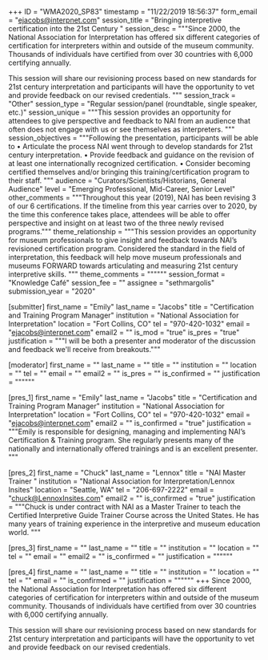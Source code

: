 +++
ID = "WMA2020_SP83"
timestamp = "11/22/2019 18:56:37"
form_email = "ejacobs@interpnet.com"
session_title = "Bringing interpretive certification into the 21st Century "
session_desc = """Since 2000, the National Association for Interpretation has offered six different categories of certification for interpreters within and outside of the museum community. Thousands of individuals have certified from over 30 countries with 6,000 certifying annually.

This session will share our revisioning process based on new standards for 21st century interpretation and participants will have the opportunity to vet and provide feedback on our revised credentials.
"""
session_track = "Other"
session_type = "Regular session/panel (roundtable, single speaker, etc.)"
session_unique = """This session provides an opportunity for attendees to give perspective and feedback to NAI from an audience that often does not engage with us or see themselves as interpreters. """
session_objectives = """Following the presentation, participants will be able to
•	Articulate the process NAI went through to develop standards for 21st century interpretation.
•	Provide feedback and guidance on the revision of at least one internationally recognized certification.
•	Consider becoming certified themselves and/or bringing this training/certification program to their staff.
"""
audience = "Curators/Scientists/Historians, General Audience"
level = "Emerging Professional, Mid-Career, Senior Level"
other_comments = """Throughout this year (2019), NAI has been revising 3 of our 6 certifications. If the timeline from this year carries over to 2020, by the time this conference takes place, attendees will be able to offer perspective and insight on at least two of the three newly revised programs."""
theme_relationship = """This session provides an opportunity for museum professionals to give insight and feedback towards NAI’s revisioned certification program. Considered the standard in the field of interpretation, this feedback will help move museum professionals and museums FORWARD towards articulating and measuring 21st century interpretive skills. """
theme_comments = """"""
session_format = "Knowledge Café"
session_fee = ""
assignee = "sethmargolis"
submission_year = "2020"

[submitter]
first_name = "Emily"
last_name = "Jacobs"
title = "Certification and Training Program Manager"
institution = "National Association for Interpretation"
location = "Fort Collins, CO"
tel = "970-420-1032"
email = "ejacobs@interpnet.com"
email2 = ""
is_mod = "true"
is_pres = "true"
justification = """I will be both a presenter and moderator of the discussion and feedback we'll receive from breakouts."""

[moderator]
first_name = ""
last_name = ""
title = ""
institution = ""
location = ""
tel = ""
email = ""
email2 = ""
is_pres = ""
is_confirmed = ""
justification = """"""

[pres_1]
first_name = "Emily"
last_name = "Jacobs"
title = "Certification and Training Program Manager"
institution = "National Association for Interpretation"
location = "Fort Collins, CO"
tel = "970-420-1032"
email = "ejacobs@interpnet.com"
email2 = ""
is_confirmed = "true"
justification = """Emily is responsible for designing, managing and implementing NAI’s Certification & Training program. She regularly presents many of the nationally and internationally offered trainings and is an excellent presenter. """

[pres_2]
first_name = "Chuck"
last_name = "Lennox"
title = "NAI Master Trainer "
institution = "National Association for Interpretation/Lennox Insites"
location = "Seattle, WA"
tel = "206-697-2222"
email = "chuck@LennoxInsites.com"
email2 = ""
is_confirmed = "true"
justification = """Chuck is under contract with NAI as a Master Trainer to teach the Certified Interpretive Guide Trainer Course across the United States. He has many years of training experience in the interpretive and museum education world. """

[pres_3]
first_name = ""
last_name = ""
title = ""
institution = ""
location = ""
tel = ""
email = ""
email2 = ""
is_confirmed = ""
justification = """"""

[pres_4]
first_name = ""
last_name = ""
title = ""
institution = ""
location = ""
tel = ""
email = ""
is_confirmed = ""
justification = """"""
+++
Since 2000, the National Association for Interpretation has offered six different categories of certification for interpreters within and outside of the museum community. Thousands of individuals have certified from over 30 countries with 6,000 certifying annually.

This session will share our revisioning process based on new standards for 21st century interpretation and participants will have the opportunity to vet and provide feedback on our revised credentials.
